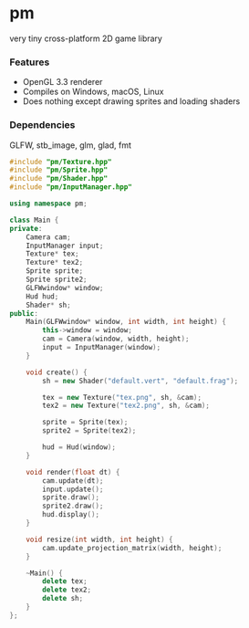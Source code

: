# pm
very tiny cross-platform 2D game library
### Features
* OpenGL 3.3 renderer
* Compiles on Windows, macOS, Linux
* Does nothing except drawing sprites and loading shaders
### Dependencies
GLFW, stb_image, glm, glad, fmt
```c++
#include "pm/Texture.hpp"
#include "pm/Sprite.hpp"
#include "pm/Shader.hpp"
#include "pm/InputManager.hpp"

using namespace pm;

class Main {
private:
    Camera cam;
    InputManager input;
    Texture* tex;
    Texture* tex2;
    Sprite sprite;
    Sprite sprite2;
    GLFWwindow* window;
    Hud hud;
    Shader* sh;
public:
    Main(GLFWwindow* window, int width, int height) {
        this->window = window;
        cam = Camera(window, width, height);
        input = InputManager(window);
    }

    void create() {
        sh = new Shader("default.vert", "default.frag");

        tex = new Texture("tex.png", sh, &cam);
        tex2 = new Texture("tex2.png", sh, &cam);

        sprite = Sprite(tex);
        sprite2 = Sprite(tex2);

        hud = Hud(window);
    }

    void render(float dt) {
        cam.update(dt);
        input.update();
        sprite.draw();
        sprite2.draw();
        hud.display();
    }

    void resize(int width, int height) {
        cam.update_projection_matrix(width, height);
    }

    ~Main() {
        delete tex;
        delete tex2;
        delete sh;
    }
};
```
